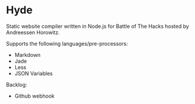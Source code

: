 # Hyde
Static website compiler written in Node.js for Battle of The Hacks hosted by Andreessen Horowitz.

Supports the following languages/pre-processors:
- Markdown
- Jade
- Less
- JSON Variables


Backlog:
- Github webhook
